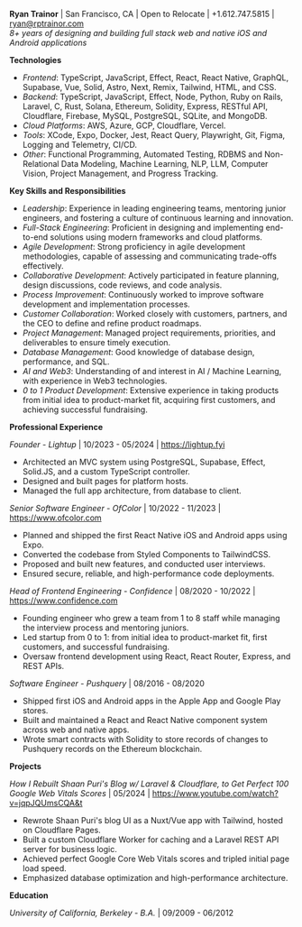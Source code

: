 **Ryan Trainor** | San Francisco, CA | Open to Relocate | +1.612.747.5815 | ryan@rptrainor.com  
_8+ years of designing and building full stack web and native iOS and Android applications_

**Technologies**

- _Frontend_: TypeScript, JavaScript, Effect, React, React Native, GraphQL, Supabase, Vue, Solid, Astro, Next, Remix, Tailwind, HTML, and CSS.
- _Backend_: TypeScript, JavaScript, Effect, Node, Python, Ruby on Rails, Laravel, C, Rust, Solana, Ethereum, Solidity, Express, RESTful API, Cloudflare, Firebase, MySQL, PostgreSQL, SQLite, and MongoDB.
- _Cloud Platforms_: AWS, Azure, GCP, Cloudflare, Vercel.
- _Tools_: XCode, Expo, Docker, Jest, React Query, Playwright, Git, Figma, Logging and Telemetry, CI/CD.
- _Other_: Functional Programming, Automated Testing, RDBMS and Non-Relational Data Modeling, Machine Learning, NLP, LLM, Computer Vision, Project Management, and Progress Tracking.

**Key Skills and Responsibilities**

- _Leadership_: Experience in leading engineering teams, mentoring junior engineers, and fostering a culture of continuous learning and innovation.
- _Full-Stack Engineering_: Proficient in designing and implementing end-to-end solutions using modern frameworks and cloud platforms.
- _Agile Development_: Strong proficiency in agile development methodologies, capable of assessing and communicating trade-offs effectively.
- _Collaborative Development_: Actively participated in feature planning, design discussions, code reviews, and code analysis.
- _Process Improvement_: Continuously worked to improve software development and implementation processes.
- _Customer Collaboration_: Worked closely with customers, partners, and the CEO to define and refine product roadmaps.
- _Project Management_: Managed project requirements, priorities, and deliverables to ensure timely execution.
- _Database Management_: Good knowledge of database design, performance, and SQL.
- _AI and Web3_: Understanding of and interest in AI / Machine Learning, with experience in Web3 technologies.
- _0 to 1 Product Development_: Extensive experience in taking products from initial idea to product-market fit, acquiring first customers, and achieving successful fundraising.

**Professional Experience**

_Founder - Lightup_ | 10/2023 - 05/2024 | https://lightup.fyi

- Architected an MVC system using PostgreSQL, Supabase, Effect, Solid.JS, and a custom TypeScript controller.
- Designed and built pages for platform hosts.
- Managed the full app architecture, from database to client.

_Senior Software Engineer - OfColor_ | 10/2022 - 11/2023 | https://www.ofcolor.com

- Planned and shipped the first React Native iOS and Android apps using Expo.
- Converted the codebase from Styled Components to TailwindCSS.
- Proposed and built new features, and conducted user interviews.
- Ensured secure, reliable, and high-performance code deployments.

_Head of Frontend Engineering - Confidence_ | 08/2020 - 10/2022 | https://www.confidence.com

- Founding engineer who grew a team from 1 to 8 staff while managing the interview process and mentoring juniors.
- Led startup from 0 to 1: from initial idea to product-market fit, first customers, and successful fundraising.
- Oversaw frontend development using React, React Router, Express, and REST APIs.

_Software Engineer - Pushquery_ | 08/2016 - 08/2020

- Shipped first iOS and Android apps in the Apple App and Google Play stores.
- Built and maintained a React and React Native component system across web and native apps.
- Wrote smart contracts with Solidity to store records of changes to Pushquery records on the Ethereum blockchain.

**Projects**

_How I Rebuilt Shaan Puri's Blog w/ Laravel & Cloudflare, to Get Perfect 100 Google Web Vitals Scores_ | 05/2024 | https://www.youtube.com/watch?v=jqpJQUmsCQA&t

- Rewrote Shaan Puri's blog UI as a Nuxt/Vue app with Tailwind, hosted on Cloudflare Pages.
- Built a custom Cloudflare Worker for caching and a Laravel REST API server for business logic.
- Achieved perfect Google Core Web Vitals scores and tripled initial page load speed.
- Emphasized database optimization and high-performance architecture.

**Education**

_University of California, Berkeley - B.A._ | 09/2009 - 06/2012
